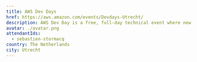 ```yaml
---
title: AWS Dev Days
href: https://aws.amazon.com/events/Devdays-Utrecht/
description: AWS Dev Day is a free, full-day technical event where new developers will learn about some of the hottest topics in cloud computing, and experienced developers can dive deep on AWS services. In this action-packed one-day event you can choose to attend 3 tracks covering a broad range of topics such as Modern App Development, Machine Learning and Backends & Architecture
avatar: ./avatar.png
attendantIds:
  - sebastien-stormacq
country: The Netherlands
city: Utrecht
---
```

